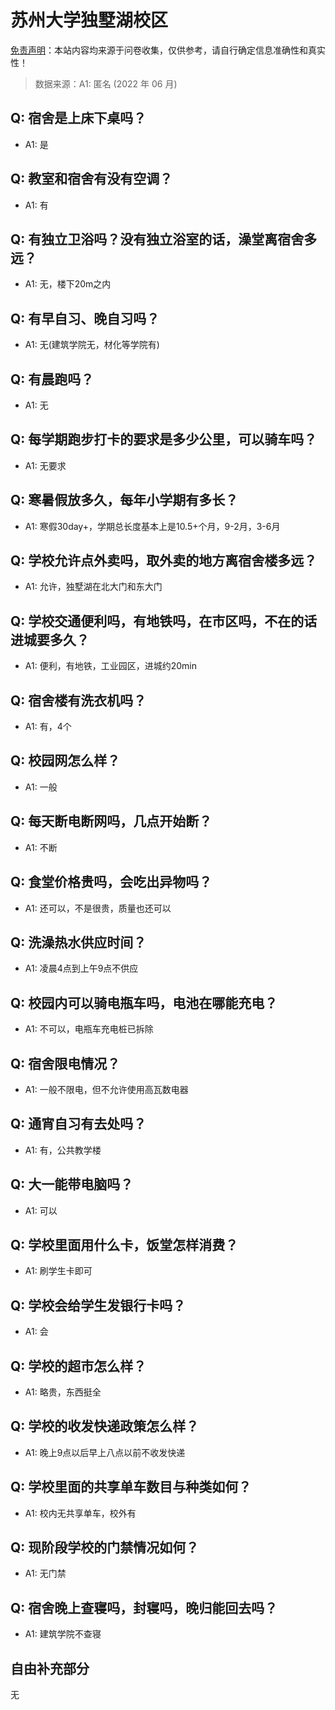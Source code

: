 # 苏州大学独墅湖校区

[免责声明](https://colleges.chat/#_3)：本站内容均来源于问卷收集，仅供参考，请自行确定信息准确性和真实性！

> 数据来源：A1: 匿名 (2022 年 06 月)

## Q: 宿舍是上床下桌吗？

- A1: 是

## Q: 教室和宿舍有没有空调？

- A1: 有

## Q: 有独立卫浴吗？没有独立浴室的话，澡堂离宿舍多远？

- A1: 无，楼下20m之内

## Q: 有早自习、晚自习吗？

- A1: 无(建筑学院无，材化等学院有)

## Q: 有晨跑吗？

- A1: 无

## Q: 每学期跑步打卡的要求是多少公里，可以骑车吗？

- A1: 无要求

## Q: 寒暑假放多久，每年小学期有多长？

- A1: 寒假30day+，学期总长度基本上是10.5+个月，9-2月，3-6月

## Q: 学校允许点外卖吗，取外卖的地方离宿舍楼多远？

- A1: 允许，独墅湖在北大门和东大门

## Q: 学校交通便利吗，有地铁吗，在市区吗，不在的话进城要多久？

- A1: 便利，有地铁，工业园区，进城约20min

## Q: 宿舍楼有洗衣机吗？

- A1: 有，4个

## Q: 校园网怎么样？

- A1: 一般

## Q: 每天断电断网吗，几点开始断？

- A1: 不断

## Q: 食堂价格贵吗，会吃出异物吗？

- A1: 还可以，不是很贵，质量也还可以

## Q: 洗澡热水供应时间？

- A1: 凌晨4点到上午9点不供应

## Q: 校园内可以骑电瓶车吗，电池在哪能充电？

- A1: 不可以，电瓶车充电桩已拆除

## Q: 宿舍限电情况？

- A1: 一般不限电，但不允许使用高瓦数电器

## Q: 通宵自习有去处吗？

- A1: 有，公共教学楼

## Q: 大一能带电脑吗？

- A1: 可以

## Q: 学校里面用什么卡，饭堂怎样消费？

- A1: 刷学生卡即可

## Q: 学校会给学生发银行卡吗？

- A1: 会

## Q: 学校的超市怎么样？

- A1: 略贵，东西挺全

## Q: 学校的收发快递政策怎么样？

- A1: 晚上9点以后早上八点以前不收发快递

## Q: 学校里面的共享单车数目与种类如何？

- A1: 校内无共享单车，校外有

## Q: 现阶段学校的门禁情况如何？

- A1: 无门禁

## Q: 宿舍晚上查寝吗，封寝吗，晚归能回去吗？

- A1: 建筑学院不查寝

## 自由补充部分

无